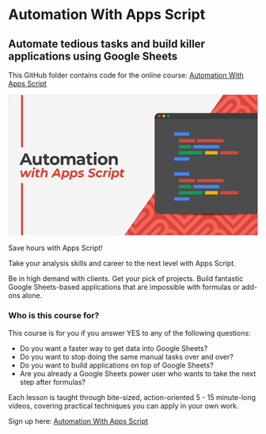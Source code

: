 # Automation With Apps Script
## Automate tedious tasks and build killer applications using Google Sheets

This GitHub folder contains code for the online course: [Automation With Apps Script](https://courses.benlcollins.com/p/automation-with-apps-script-master/)

![Automation With Apps Script](https://github.com/benlcollins/automationWithAppsScript/blob/main/AppsScript_Automation_800.jpg)

Save hours with Apps Script!

Take your analysis skills and career to the next level with Apps Script.

Be in high demand with clients. Get your pick of projects. Build fantastic Google Sheets-based applications that are impossible with formulas or add-ons alone.

### Who is this course for?

This course is for you if you answer YES to any of the following questions:

* Do you want a faster way to get data into Google Sheets?
* Do you want to stop doing the same manual tasks over and over?
* Do you want to build applications on top of Google Sheets?
* Are you already a Google Sheets power user who wants to take the next step after formulas?

Each lesson is taught through bite-sized, action-oriented 5 - 15 minute-long videos, covering practical techniques you can apply in your own work.

Sign up here: [Automation With Apps Script](https://courses.benlcollins.com/p/automation-with-apps-script-master/)
